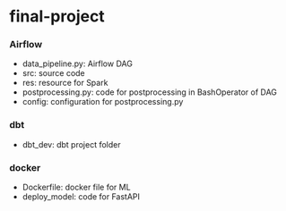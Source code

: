 # final-project


### Airflow
- data_pipeline.py: Airflow DAG
- src: source code
- res: resource for Spark
- postprocessing.py: code for postprocessing in BashOperator of DAG
- config: configuration for postprocessing.py


### dbt
- dbt_dev: dbt project folder


### docker
- Dockerfile: docker file for ML
- deploy_model: code for FastAPI






